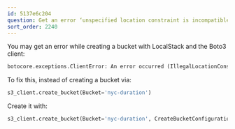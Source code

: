```yaml
---
id: 5137e6c204
question: Get an error ‘unspecified location constraint is incompatible’
sort_order: 2240
---
```


You may get an error while creating a bucket with LocalStack and the Boto3 client:

```python
botocore.exceptions.ClientError: An error occurred (IllegalLocationConstraintException) when calling the CreateBucket operation: The unspecified location constraint is incompatible for the region specific endpoint this request was sent to.
```

To fix this, instead of creating a bucket via:

```python
s3_client.create_bucket(Bucket='nyc-duration')
```

Create it with:

```python
s3_client.create_bucket(Bucket='nyc-duration', CreateBucketConfiguration={'LocationConstraint': AWS_DEFAULT_REGION})
```